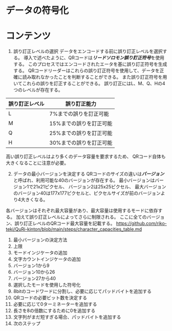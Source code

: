 # データの符号化

# コンテンツ
1. 誤り訂正レベルの選択
データをエンコードする前に誤り訂正レベルを選択する。
導入で述べたように、QRコードは***リードソロモン誤り訂正符号***を使用する。
このプロセスではエンコードされたエータを基に誤り訂正符号を生成する。
QRコードリーダーはこれらの誤り訂正符号を使用して、データを正確に読み取れなかったことを判断することができる。
また誤り訂正符号を用いてこれらの誤りを訂正することができる。
誤り訂正にはL、M、Q、Hの4つのレベルが存在する。

|誤り訂正レベル|誤り訂正能力|
|---|---|
|L|7%までの誤りを訂正可能|
|M|15%までの誤りを訂正可能|
|Q|25%までの誤りを訂正可能|
|H|30%までの誤りを訂正可能|

高い誤り訂正レベルはより多くのデータ容量を要求するため、
QRコード自体も大きくなることに注意が必要。

2. データの最小バージョンを決定する
QRコードのサイズの違いは***バージョン***と呼ばれ、利用可能な40のバージョンが存在する。
最小バージョンはバージョン1で21x21ピクセル、
バージョン2は25x25ピクセル、
最大バージョンのバージョン40は177x177ピクセルと、ピクセルサイズが前のバージョンより4大きくなる。

各バージョンはそれぞれ最大容量があり、最大容量は使用するモードに依存する。
加えて誤り訂正レベルによってさらに制限される。
ここに全てのバージョン、誤り訂正レベルのQRコード最大容量を記載する。
https://github.com/riko-teki/QuRi-kinton/blob/main/steps/character_capacities_table.md

  1. 最小バージョンの決定方法
  2. 上限
3. モードインジケータの追加
4. 文字カウントインジケータの追加
  1. バージョン1から9
  2. バージョン10から26
  3. バージョン27から40
5. 選択したモードを使用した符号化
6. 8bitのコードワードに分割し、必要に応じてパッドバイトを追加する
  1. QRコードの必要ビット数を決定する
  2. 必要に応じて0ターミネーターを追加する
  3. 長さを8の倍数にするために0を追加する
  4. 文字列がまだ短すぎる場合、パッドバイトを追加する
7. 次のステップ

